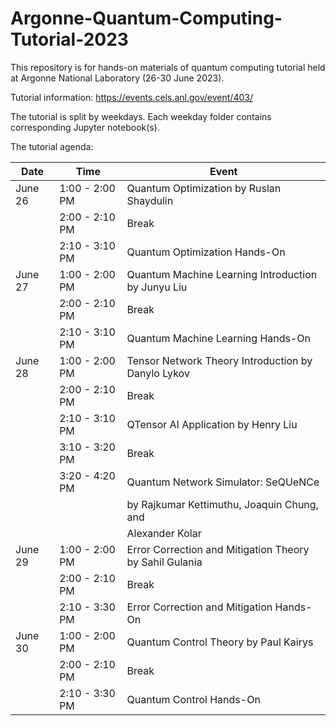 # Argonne-Quantum-Computing-Tutorial-2023

This repository is for hands-on materials of quantum computing tutorial held at Argonne National Laboratory (26-30 June 2023).

Tutorial information: https://events.cels.anl.gov/event/403/

The tutorial is split by weekdays. Each weekday folder contains corresponding Jupyter notebook(s).

The tutorial agenda:

| Date    | Time            | Event                                               | 
|---------|-----------------|-----------------------------------------------------|
| June 26 | 1:00 - 2:00 PM  | Quantum Optimization by Ruslan Shaydulin            |
|         | 2:00 - 2:10 PM  | Break                                               |
|         | 2:10 - 3:10 PM  | Quantum Optimization Hands-On                        |
| June 27 | 1:00 - 2:00 PM  | Quantum Machine Learning Introduction by Junyu Liu  |
|         | 2:00 - 2:10 PM  | Break                                               |
|         | 2:10 - 3:10 PM  | Quantum Machine Learning Hands-On                    |
| June 28 | 1:00 - 2:00 PM  | Tensor Network Theory Introduction by Danylo Lykov   |
|         | 2:00 - 2:10 PM  | Break                                               |
|         | 2:10 - 3:10 PM  | QTensor AI Application by Henry Liu                  |
|         | 3:10 - 3:20 PM  | Break                                               |
|         | 3:20 - 4:20 PM  | Quantum Network Simulator: SeQUeNCe                  |
|         |                 | by Rajkumar Kettimuthu, Joaquin Chung, and           |
|         |                 | Alexander Kolar                                     |
| June 29 | 1:00 - 2:00 PM  | Error Correction and Mitigation Theory by Sahil Gulania |
|         | 2:00 - 2:10 PM  | Break                                               |
|         | 2:10 - 3:30 PM  | Error Correction and Mitigation Hands-On             |
| June 30 | 1:00 - 2:00 PM  | Quantum Control Theory by Paul Kairys                |
|         | 2:00 - 2:10 PM  | Break                                               |
|         | 2:10 - 3:30 PM  | Quantum Control Hands-On                             |
